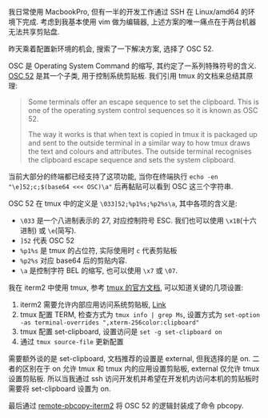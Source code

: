 我日常使用 MacbookPro, 但有一半的开发工作通过 SSH 在 Linux/amd64 的环境下完成.
考虑到我基本使用 vim 做为编辑器, 上述方案的唯一痛点在于两台机器无法共享剪贴盘.

昨天乘着配置新环境的机会, 搜索了一下解决方案, 选择了 OSC 52.

OSC 是 Operating System Command 的缩写, 其约定了一系列特殊符号的含义.
[OSC 52](https://www.reddit.com/r/vim/comments/k1ydpn/a_guide_on_how_to_copy_text_from_anywhere/)
是其一个子类, 用于控制系统剪贴板. 我们引用 tmux 的文档来总结其原理:

> Some terminals offer an escape sequence to set the clipboard.
> This is one of the operating system control sequences so it is known as OSC 52.
>
> The way it works is that when text is copied in tmux it is packaged up and sent to the outside terminal in a similar way to how tmux draws the text and colours and attributes. The outside terminal recognises the clipboard escape sequence and sets the system clipboard.

当前大部分的终端都已经支持了这项功能,
当你在终端执行 `echo -en "\e]52;c;$(base64 <<< OSC)\a"` 后再黏贴可以看到 OSC 这三个字符串.

OSC 52 在 tmux 中的定义是 `\033]52;%p1%s;%p2%s\a`, 其中各项的含义是:
- `\033` 是一个八进制表示的 27, 对应控制符号 ESC. 我们也可以使用 `\x1B`(十六进制) 或 `\e`(简写). 
- `]52` 代表 OSC 52
- `%p1%s` 是 tmux 的占位符, 实际使用时 `c` 代表剪贴板
- `%p2%s` 对应 base64 后的剪贴内容.
- `\a` 是控制字符 BEL 的缩写, 也可以使用 `\x7` 或 `\07`.

我在 iterm2 中使用 tmux, 参考 [tmux 的官方文档](https://github.com/tmux/tmux/wiki/Clipboard), 可以知道关键的几项设置:
1. iterm2 需要允许内部应用访问系统剪贴板, [Link](https://github.com/tmux/tmux/wiki/Clipboard#terminal-support---iterm2)
2. tmux 配置 TERM, 检查方式为 `tmux info | grep Ms`, 设置方式为 `set-option -as terminal-overrides ",xterm-256color:clipboard"`
3. tmux 配置 set-clipboard, 设置访问是 `set -g set-clipboard on`
4. 通过 `tmux source-file` 更新配置

需要额外谈的是 set-clipboard, 文档推荐的设置是 external, 但我选择的是 on.
二者的区别在于 on 允许 tmux 和 tmux 内的应用设置剪贴板, external 仅允许 tmux 设置剪贴板.
所以当我通过 ssh 访问开发机并希望在开发机内访问本机的剪贴板时需要将 set-clipboard 设置为 on.

最后通过 [remote-pbcopy-iterm2](https://github.com/skaji/remote-pbcopy-iterm2/tree/master) 将 OSC 52 的逻辑封装成了命令 pbcopy.
